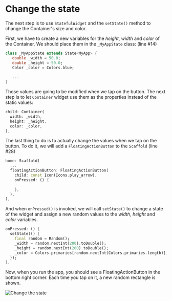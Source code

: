 # Change the state

The next step is to use `StatefulWidget` and the `setState()` method to 
change the Container's size and color.

First, we have to create a new variables for the _height_, _width_ 
and _color_ of the Container. We should place them in the `_MyAppState` 
class: (line #14)

```dart
class _MyAppState extends State<MyApp> {
   double _width = 50.0;
   double _height = 50.0;
   Color _color = Colors.blue;
   
   ...
}
```

Those values are going to be modified when we tap on the button. The next 
step is to let `Container` widget use them as the properties instead of the 
static values:
```dart
child: Container(
  width: _width,
  height: _height,
  color: _color,
),
```

The last thing to do is to actually change the values when we tap on the 
button. To do it, we will add a `FloatingActionButton` to the `Scaffold` 
(line #28)

```dart
home: Scaffold(
  ...
  floatingActionButton: FloatingActionButton(
    child: const Icon(Icons.play_arrow),
    onPressed: () {
      
    },
  ),
),
```

And when `onPressed()` is invoked, we will call `setState()` to change a 
state of the widget and assign a new random values to the _width_, _height_ 
and _color_ variables.

```dart
onPressed: () {
  setState(() {
    final random = Random();
    _width = random.nextInt(200).toDouble();
    _height = random.nextInt(200).toDouble();
    _color = Colors.primaries[random.nextInt(Colors.primaries.length)];
  });
},
```

Now, when you run the app, you should see a FloatingActionButton in the 
bottom right corner. Each time you tap on it, a new random rectangle is 
shown.

![Change the state](https://github.com/pszklarska/flutter_animations_workshop/raw/main/assets/screen01.gif?raw=true)